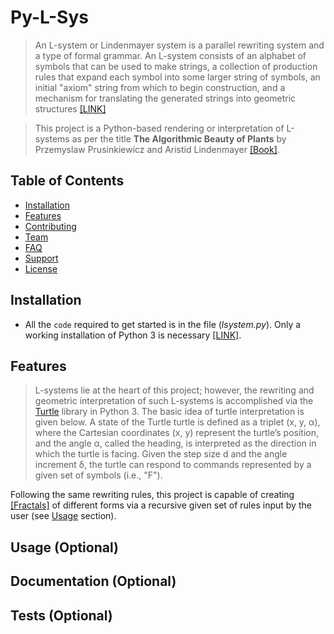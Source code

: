 <img src="http://www.sidefx.com/docs/houdini/nodes/images/lsystems/roll5.png" alt="">

# Py-L-Sys

> An L-system or Lindenmayer system is a parallel rewriting system and a type of formal grammar. An L-system consists of an alphabet of symbols that can be used to make strings, a collection of production rules that expand each symbol into some larger string of symbols, an initial "axiom" string from which to begin construction, and a mechanism for translating the generated strings into geometric structures [[LINK]](https://en.wikipedia.org/wiki/L-system)

> This project is a Python-based rendering or interpretation of L-systems as per the title **The Algorithmic Beauty
of Plants** by Przemyslaw Prusinkiewicz and Aristid Lindenmayer [[Book]](http://algorithmicbotany.org/papers/abop/abop.pdf).

## Table of Contents

- [Installation](#installation)
- [Features](#features)
- [Contributing](#contributing)
- [Team](#team)
- [FAQ](#faq)
- [Support](#support)
- [License](#license)

## Installation

- All the `code` required to get started is in the file (*lsystem.py*). Only a working installation of Python 3 is necessary [[LINK]](https://www.python.org/).

## Features

> L-systems lie at the heart of this project; however, the rewriting and geometric interpretation of such L-systems is accomplished via the [Turtle](https://docs.python.org/3.3/library/turtle.html?highlight=turtle#module-turtle) library in Python 3. The basic idea of turtle interpretation is given below. A state of the Turtle turtle is defined as a triplet (x, y, α), where the Cartesian coordinates (x, y) represent the turtle’s position, and the angle α, called the heading, is interpreted as the direction in which the turtle is facing. Given the step size d and the angle increment δ, the turtle can respond to commands represented by a given set of symbols (i.e., "F").

Following the same rewriting rules, this project is capable of creating [[Fractals]]() of different forms via a recursive given set of rules input by the user (see [Usage](#Usage) section).

## Usage (Optional)
## Documentation (Optional)
## Tests (Optional)

